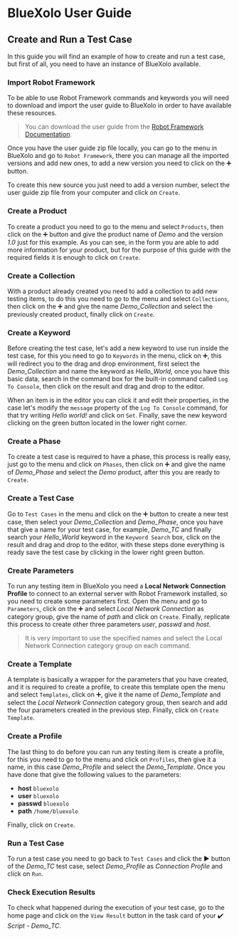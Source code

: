# BlueXolo User Guide

## Create and Run a Test Case

In this guide you will find an example of how to create and run a test case, 
but first of all, you need to have an instance of BlueXolo available.

### Import Robot Framework

To be able to use Robot Framework commands and keywords you will need to download and import
the user guide to BlueXolo in order to have available these resources.

> You can download the user guide from the [Robot Framework Documentation].

Once you have the user guide zip file locally, you can go to the menu in BlueXolo and go to
`Robot Framework`, there you can manage all the imported versions and add new ones, to add a
new version you need to click on the :heavy_plus_sign: button.

To create this new source you just need to add a version number, select the user guide
zip file from your computer and click on `Create`.

[Robot Framework Documentation]: https://robotframework.org/robotframework/

### Create a Product

To create a product you need to go to the menu and select `Products`, then click on the :heavy_plus_sign:
button and give the product name of _Demo_ and the version _1.0_ just for this example. As
you can see, in the form you are able to add more information for your product, but for the
purpose of this guide with the required fields it is enough to click on `Create`.

### Create a Collection

With a product already created you need to add a collection to add new testing items, to do
this you need to go to the menu and select `Collections`, then click on the :heavy_plus_sign: and give the
name _Demo_Collection_ and select the previously created product, finally click on `Create`.

### Create a Keyword

Before creating the test case, let's add a new keyword to use run inside the test case, for
this you need to go to `Keywords` in the menu, click on :heavy_plus_sign:, this will redirect you to the
drag and drop environment, first select the _Demo_Collection_ and name the keyword as
_Hello_World_, once you have this basic data, search in the command box for the built-in
command called `Log To Console`, then click on the result and drag and drop to the editor.

When an item is in the editor you can click it and edit their properties, in the case let's
modify the `message` property of the `Log To Console` command, for that try writing
_Hello world!_ and click on `Set`. Finally, save the new keyword clicking on the green button
located in the lower right corner.

### Create a Phase

To create a test case is required to have a phase, this process is really easy, just go to the
menu and click on `Phases`, then click on :heavy_plus_sign: and give the name of _Demo_Phase_ and select the
_Demo_ product, after this you are ready to `Create`.

### Create a Test Case

Go to `Test Cases` in the menu and click on the :heavy_plus_sign: button to create a new test case, then select
your _Demo_Collection_ and _Demo_Phase_, once you have that give a name for your test case, for
example, _Demo_TC_ and finally search your _Hello_World_ keyword in the `Keyword Search` box, click
on the result and drag and drop to the editor, with these steps done everything is ready save the
test case by clicking in the lower right green button.

### Create Parameters

To run any testing item in BlueXolo you need a **Local Network Connection Profile** to connect to an
external server with Robot Framework installed, so you need to create some parameters first. Open the
menu and go to `Parameters`, click on the :heavy_plus_sign: and select _Local Network Connection_ as category group,
give the name of _path_ and click on `Create`. Finally, replicate this process to create other three
parameters _user_, _passwd_ and _host_.

> It is very important to use the specified names and select the Local Network Connection category group on each command.

### Create a Template

A template is basically a wrapper for the parameters that you have created, and it is required to
create a profile, to create this template open the menu and select `Templates`, click on :heavy_plus_sign:,
give it the name of _Demo_Template_ and select the _Local Network Connection_ category group, then
search and add the four parameters created in the previous step. Finally, click on `Create Template`.

### Create a Profile

The last thing to do before you can run any testing item is create a profile, for this you need to
go to the menu and click on `Profiles`, then give it a name, in this case _Demo_Profile_ and select
the _Demo_Template_. Once you have done that give the following values to the parameters:

- **host** `bluexolo`
- **user** `bluexolo`
- **passwd** `bluexolo`
- **path** `/home/bluexolo`

Finally, click on `Create`.

### Run a Test Case

To run a test case you need to go back to `Test Cases` and click the :arrow_forward: button of the _Demo_TC_
test case, select _Demo_Profile_ as _Connection Profile_ and click on `Run`.

### Check Execution Results

To check what happened during the execution of your test case, go to the home page and click on the
`View Result` button in the task card of your :heavy_check_mark: _Script - Demo_TC_.
